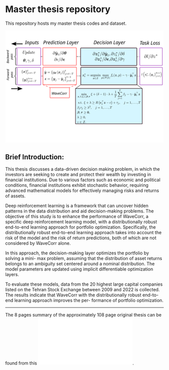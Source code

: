 # Master thesis repository
This repository hosts my master thesis codes and dataset.

![dro](assets/dro.svg)

## Brief Introduction:
This thesis discusses a data-driven decision making problem, in which the investors are
seeking to create and protect their wealth by investing in financial institutions. Due to various
factors such as economic and political conditions, financial institutions exhibit stochastic
behavior, requiring advanced mathematical models for effectively managing risks and returns
of assets.

Deep reinforcement learning is a framework that can uncover hidden patterns in the data
distribution and aid decision-making problems. The objective of this study is to enhance
the performance of WaveCorr, a specific deep reinforcement learning
model, with a distributionally robust end-to-end learning approach for portfolio optimization.
Specifically, the distributionally robust end-to-end learning approach takes into account the
risk of the model and the risk of return predictions, both of which are not considered by
WaveCorr alone.

In this approach, the decision-making layer optimizes the portfolio by solving a mini-
max problem, assuming that the distribution of asset returns belongs to an ambiguity set
centered around a nominal distribution. The model parameters are updated using implicit
differentiable optimization layers.

To evaluate these models, data from the 20 highest large capital companies listed on
the Tehran Stock Exchange between 2009 and 2022 is collected. The results indicate that
WaveCorr with the distributionally robust end-to-end learning approach improves the per-
formance of portfolio optimization.

---

The 8 pages summary of the approximately 108 page original thesis can be found from this ![pdf](assets\MSc_sum.pdf).



